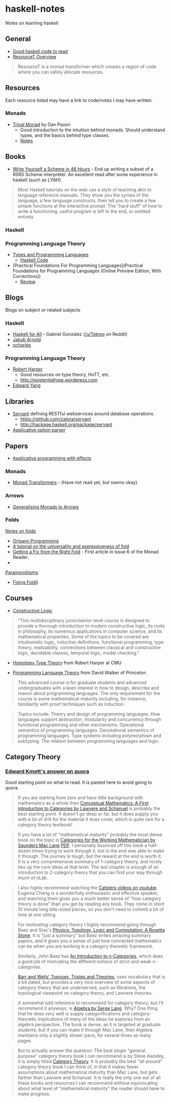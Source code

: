haskell-notes
=============

Notes on learning haskell

## General
* [Good haskell code to read](http://stackoverflow.com/questions/6398996/good-haskell-source-to-read-and-learn-from)
* [ResourceT Overview](http://www.yesodweb.com/blog/2013/03/resourcet-overview)
> ResourceT is a monad transformer which creates a region of code where you can safely allocate resources.

## Resources
Each resource listed may have a link to code/notes I may have written.
### Monads
* [Trival Monad](http://blog.sigfpe.com/2007/04/trivial-monad.html) by Dan Piponi
  - Good introduction to the intuition behind monads. Should understand types, and the basics behind type classes.
  - [Notes](trivial-monad/README.md)

## Books
* [Write Yourself a Scheme in 48 Hours](http://en.wikibooks.org/wiki/Write_Yourself_a_Scheme_in_48_Hours) - End up writing a subset of a R5RS Scheme interpreter. An excellent read after some experience in haskell (such as LYAH).
> Most Haskell tutorials on the web use a style of teaching akin to language reference manuals. They show you the syntax of the language, a few language constructs, then tell you to create a few simple functions at the interactive prompt. The "hard stuff" of how to write a functioning, useful program is left to the end, or omitted entirely.


### Haskell

### Programming Language Theory
* [Types and Programming Languages](http://www.cis.upenn.edu/~bcpierce/tapl/)
  - [Haskell Code](https://code.google.com/p/tapl-haskell/)
* [Practical Foundations For Programming Languages](Practical Foundations for Programming Languages (Online Preview Edition, With Corrections))
  - [Review](http://blog.ezyang.com/2012/08/practical-foundations-for-programming-languages/)

## Blogs
Blogs on subject or related subjects
### Haskell
* [Haskell for All](http://www.haskellforall.com/) - Gabriel Gonzalez ([/u/Tekmo](http://www.reddit.com/user/Tekmo) on Reddit)
* [Jakub Arnold](http://blog.jakubarnold.cz/tags/haskell.html)
* [ocharles](https://ocharles.org.uk/blog/)

### Programming Language Theory
* [Robert Harper](http://www.cs.cmu.edu/~rwh/)
  - Good resources on type theory, HoTT, etc.
  - http://existentialtype.wordpress.com
* [Edward Yang](http://blog.ezyang.com/)

## Libraries
* [Servant](http://alpmestan.com/posts/2014-07-26-announcing-servant.html) defining RESTful webservices around database operations.
  - https://github.com/zalora/servant
  - http://hackage.haskell.org/package/servant
* [Applicative option parser](https://github.com/pcapriotti/optparse-applicative)

## Papers
* [Applicative programming with effects](http://www.soi.city.ac.uk/~ross/papers/Applicative.html)

### Monads
* [Monad Transformers](http://www.grabmueller.de/martin/www/pub/Transformers.en.html) - (Have not read yet, but seems okay)

### Arrows
* [Generalising Monads to Arrows](http://www.cse.chalmers.se/~rjmh/Papers/arrows.pdf)

### Folds
[Notes on folds](Fold/)
* [Origami Programming](http://www.cs.ox.ac.uk/jeremy.gibbons/publications/origami.pdf)
* [A tutorial on the universality and
expressiveness of fold](http://www.cs.nott.ac.uk/~gmh/fold.pdf)
* [Getting a Fix from the Right Fold](https://www.haskell.org/wikiupload/1/14/TMR-Issue6.pdf) - First article in issue 6 of the Monad Reader.
*
[Paramorphisms](http://www.kestrel.edu/home/people/meertens/publications/papers/Paramorphisms.pdf)
* [Fixing Foldl](http://www.well-typed.com/blog/90/))

## Courses
* [Constructive Logic](http://www.cs.cmu.edu/~fp/courses/15317-f00/)

> "This multidisciplinary junior/senior-level course is designed to provide a thorough introduction to modern constructive logic, its roots in philosophy, its numerous applications in computer science, and its mathematical properties. Some of the topics to be covered are intuitionistic logic, inductive definitions, functional programming, type theory, realizability, connections between classical and constructive logic, decidable classes, temporal logic, model checking."

* [Homotopy Type Theory](http://www.cs.cmu.edu/~rwh/courses/hott/) from Robert Harper at CMU

* [Programming Language Theory](http://www.cs.princeton.edu/~dpw/cos441-11/) from David Walker of Princeton

> This advanced course is for graduate students and advanced undergraduates with a keen interest in how to design, describe and reason about programming languages. The only requirement for the course is some mathematical maturity including, for instance, familiarity with proof techniques such as induction.

> Topics include: Theory and design of programming languages. How languages support abstraction, modularity and concurrency through functional programming and other mechanisms. Operational semantics of programming languages.  Denotational semantics of programming languages.  Type systems including polymorphism and subtyping.  The relation between programming languages and logic.

## Category Theory

### [Edward Kmett's answer on quora](http://www.quora.com/Category-Theory/What-is-the-best-textbook-for-Category-theory)
Good starting point on what to read. It is pasted here to avoid going to quora.
> If you are starting from zero and have little background with mathematics as a whole then [Conceptual Mathematics: A First Introduction to Categories by Lawvere and Schanuel](http://www.amazon.com/Conceptual-Mathematics-First-Introduction-Categories/dp/052171916X) is probably the best starting point. It doesn't go deep or far, but it does supply you with a lot of drill for the material it does cover, which is quite rare for a category theory textbook!

> If you have a lot of "mathematical maturity" probably the most dense book on the topic is [Categories for the Working Mathematician by Saunders Mac Lane](http://www.amazon.com/Categories-Working-Mathematician-Graduate-Mathematics/dp/0387984038) [PDF](http://www.maths.ed.ac.uk/~aar/papers/maclanecat.pdf). I personally bounced off this book a half-dozen times trying to work through it, but in the end was able to make it through. The journey is tough, but the reward at the end is worth it. It is a very comprehensive summary of 1-category theory, and nicely ties up the core ideas at that level. The last chapter is enough of an introduction to 2-category theory that you can find your way through much of nLab.

> I also highly recommend watching the [Catsters videos on youtube](https://www.youtube.com/user/TheCatsters). Eugenia Cheng is a wonderfully enthusiastic and effective speaker, and watching them gives you a much better sense of "how category theory is done" than you get by reading any book. They come in short 10 minute long bite-sized pieces, so you don't need to commit a lot of time at one sitting.

> For _motivating_ category theory I highly recommend going through Baez and Stay's [Physics, Topology, Logic and Computation: A Rosetta Stone](http://math.ucr.edu/home/baez/rosetta.pdf). It is "just a summary" but Baez writes amazing summary papers, and it gives you a sense of just how connected mathematics can be when you are working in a category theoretic framework.

> Similarly, John Baez has [An Introduction to n-Categories](http://arxiv.org/abs/q-alg/9705009), which does a good job of motivating the different notions of strict and weak n-categories.

> [Barr and Wells' Toposes, Triples and Theories](http://www.amazon.com/Toposes-Theories-Grundlehren-mathematischen-Wissenschaften/dp/1489900233), uses vocabulary that is a bit dated, but provides a very nice overview of some aspects of category theory that are underserved, such as fibrations, the topological viewpoint on category theory, and Lawvere theories.

> A somewhat odd reference to recommend for category theory, but I'll recommend it anyways, is [Algebra by Serge Lang](http://www.amazon.com/Algebra-Graduate-Texts-Mathematics-Serge/dp/038795385X). Why? One thing that he does very well is supply categorifications and category-theoretic implications of many of the ideas he explores from an algebra perspective. The book is dense, as it is targeted at graduate students, but if you can make it through Mac Lane, then Algebra maintains only a slightly slower pace, for several times as many pages.

> But to actually answer the question: The best single "general purpose" category theory book I can recommend is by Steve Awodey, it is simply titled [Category Theory](http://www.amazon.com/Category-Theory-Oxford-Logic-Guides/dp/0199237182). It is probably the best "all around" category theory book I can think of, in that it makes fewer assumptions about mathematical maturity than Mac Lane, but gets farther than Lawvere and Schanuel. It is really the only one out of all these books and resources I can recommend without equivocating about what level of "mathematical maturity" the reader should have to make progress.
